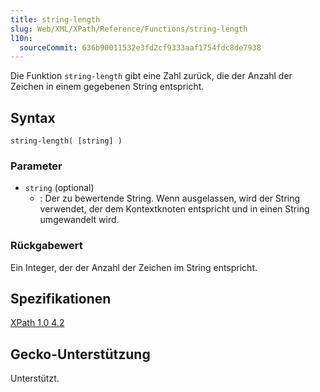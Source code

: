 ```yaml
---
title: string-length
slug: Web/XML/XPath/Reference/Functions/string-length
l10n:
  sourceCommit: 636b90011532e3fd2cf9333aaf1754fdc8de7938
---
```


Die Funktion `string-length` gibt eine Zahl zurück, die der Anzahl der Zeichen in einem gegebenen String entspricht.

## Syntax

```plain
string-length( [string] )
```

### Parameter

- `string` (optional)
  - : Der zu bewertende String. Wenn ausgelassen, wird der String verwendet, der dem Kontextknoten entspricht und in einen String umgewandelt wird.

### Rückgabewert

Ein Integer, der der Anzahl der Zeichen im String entspricht.

## Spezifikationen

[XPath 1.0 4.2](https://www.w3.org/TR/xpath-10/#function-string-length)

## Gecko-Unterstützung

Unterstützt.
